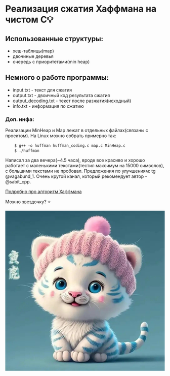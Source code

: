 # Реализация сжатия Хаффмана на чистом C💡

## Использованные структуры:
 * хеш-таблицы(map)
 * двочиные деревья
 * очередь с приоритетами(min heap)

## Немного о работе программы:
 * input.txt - текст для сжатия 
 * output.txt - двоичный код результата сжатия
 * output_decoding.txt - текст после разжатия(исходный)
 * info.txt - информация по сжатию
### Доп. инфа:
Реализации MinHeap и Map лежат в отдельных файлах(связаны с проектом). На Linux можно собрать примерно так: 
```
    $ g++ -o huffman huffman_coding.c map.c MinHeap.c
    $ ./huffman
```
Написал за два вечера(~4.5 часа), вроде все красиво и хорошо работает с маленькими текстами(тестил максимум на 15000 символов), с большими текстами не пробовал. Предложения по улучшениям: tg @vagabund_1. Очень крутой канал, который рекомендует автор -  @sabit_cpp.

[Подробно про алгоритм Хаффмана](https://habr.com/ru/articles/144200/)

Можно звездочку? ⭐️

![](https://github.com/sabit-it/huffman_coding/blob/main/map%2BminHeap/cat.jpeg)
